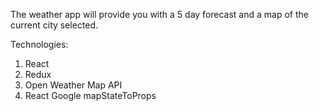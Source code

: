 The weather app will provide you with a 5 day forecast and a map of the current city selected.

Technologies:
1. React
2. Redux
3. Open Weather Map API
4. React Google mapStateToProps
